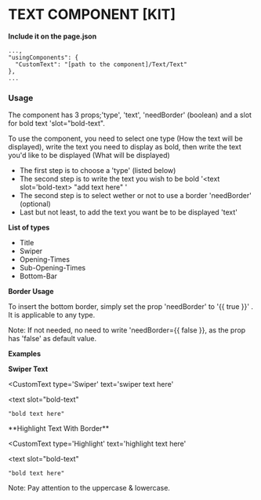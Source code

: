 # TEXT COMPONENT [KIT]

**Include it on the page.json**
```
...,
"usingComponents": {
  "CustomText": "[path to the component]/Text/Text"
},
...
```
### Usage

  The component has 3 props;'type', 'text', 'needBorder' (boolean) and a slot for bold text 'slot="bold-text". 

  To use the component, you need to select one type (How the text will be displayed), write the text you need to display as bold, then write the text you'd like to be displayed (What will be displayed) 
  
  - The first step is to choose a 'type' (listed below)
  - The second step is to write the text you wish to be bold '<text slot='bold-text> "add text here" </text>'
  - The second step is to select wether or not to use a border 'needBorder' (optional)
  - Last but not least, to add the text you want be to be displayed 'text'
 
**List of types**
 - Title
 - Swiper
 - Opening-Times
 - Sub-Opening-Times
 - Bottom-Bar

**Border Usage**

To insert the bottom border, simply set the prop 'needBorder' to '{{ true }}' . 
It is applicable to any type.

Note: If not needed, no need to write 'needBorder={{ false }}, as the prop has 'false' as default value.

**Examples**

**Swiper Text**

<CustomText
    type='Swiper'
    text='swiper text here'
> 
  <text slot="bold-text"
> 
    "bold text here"
  </text> 
</CustomText>
**Highlight Text With Border** 

<CustomText
    type='Highlight'
    text='highlight text here'
> 
  <text slot="bold-text"
> 
    "bold text here"
  </text> 
</CustomText>

Note: Pay attention to the uppercase & lowercase.

